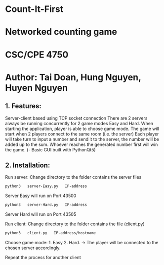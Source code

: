 # Count-It-First
# Networked counting game
# CSC/CPE 4750
# Author: Tai Doan, Hung Nguyen, Huyen Nguyen

## 1. Features:
Server-client based  using TCP socket connection
There are 2 servers always be running concurrently for 2 game modes Easy and Hard.
When starting the application, player is able to choose game mode.
The game will start when 2 players connect to the same room (i.e. the server)
Each player will take turn to input a number and send it to the server, 
the number will be added up to the sum. Whoever reaches the generated number first will win the game.
(- Basic GUI built with PythonQt5)

## 2. Installation:
Run server: Change directory to the folder contains the server files	
```bash
python3   server-Easy.py   IP-address
```
Server Easy will run on Port 43500
	
```bash
python3   server-Hard.py   IP-address
```
Server Hard will run on Port 43505

Run client: Change directory to the folder contains the file (client.py)
```bash
python3   client.py   IP-address/hostname 
```
Choose game mode: 1. Easy     2. Hard. 
-> The player will be connected to the chosen 	server accordingly.

Repeat the process for another client

			


